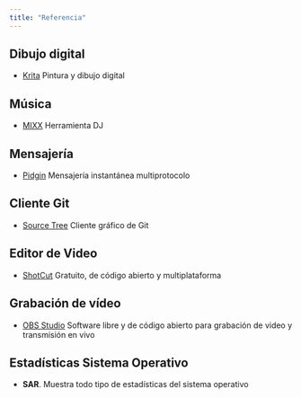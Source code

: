```yaml
---
title: "Referencia"
---
```


## Dibujo digital

- [Krita](https://maslinux.es/software-libre-excelente-el-caso-de-krita/) Pintura y dibujo digital

## Música

- [MIXX](https://www.mixxx.org) Herramienta DJ
  
## Mensajería

- [Pidgin](http://pidgin.im/) Mensajería instantánea multiprotocolo

## Cliente Git

- [Source Tree](https://www.sourcetreeapp.com/) Cliente gráfico de Git

## Editor de Video

- [ShotCut](https://shotcut.org/) Gratuito, de código abierto y multiplataforma

## Grabación de vídeo

- [OBS Studio](https://obsproject.com/) Software libre y de código abierto para grabación de video y transmisión en vivo

## Estadísticas Sistema Operativo

- **SAR**. Muestra todo tipo de estadísticas del sistema operativo
  